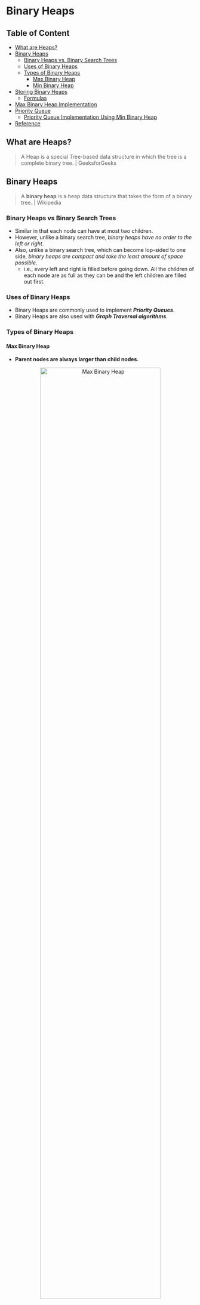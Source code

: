 # Binary Heaps

## Table of Content
- [What are Heaps?](#what-are-heaps)
- [Binary Heaps](#binary-heaps)
  - [Binary Heaps vs. Binary Search Trees](#binary-heaps-vs-binary-search-trees)
  - [Uses of Binary Heaps](#uses-of-binary-heaps)
  - [Types of Binary Heaps](#types-of-binary-heaps)
    - [Max Binary Heap](#max-binary-heap)
    - [Min Binary Heap](#min-binary-heap)
- [Storing Binary Heaps](#storing-binary-heaps)
  - [Formulas](#formulas)
- [Max Binary Heap Implementation](#max-binary-heap-implementation)
- [Priority Queue](#priority-queue)
  - [Priority Queue Implementation Using Min Binary Heap](#priority-queue-implementation-using-min-binary-heap)
- [Reference](#reference)

## What are Heaps?
> A Heap is a special Tree-based data structure in which the tree is a complete binary tree. | GeeksforGeeks

## Binary Heaps
> A **binary heap** is a heap data structure that takes the form of a binary tree. | Wikipedia
### Binary Heaps vs Binary Search Trees
- Similar in that each node can have at most two children.
- However, unlike a binary search tree, *binary heaps have no order to the left or right*.
- Also, unlike a binary search tree, which can become lop-sided to one side, *binary heaps are compact and take the least amount of space possible*.
  - i.e., every left and right is filled before going down. All the children of each node are as full as they can be and the left children are filled out first.
### Uses of Binary Heaps
- Binary Heaps are commonly used to implement ***Priority Queues***.
- Binary Heaps are also used with ***Graph Traversal algorithms***.
### Types of Binary Heaps
#### Max Binary Heap
- **Parent nodes are always larger than child nodes.**

<p align="center">
  <img src="https://raw.githubusercontent.com/Kakamotobi/Learned/main/DSA/refImg/max-binary-heap.png" alt="Max Binary Heap" width="80%" />
</p>

#### Min Binary Heap
- **Parent nodes are always smaller than child nodes.**

<p align="center">
  <img src="https://raw.githubusercontent.com/Kakamotobi/Learned/main/DSA/refImg/min-binary-heap.png" alt="Min Binary Heap" width="80%" />
</p>

## Storing Binary Heaps
- Instead of creating and connecting each node manually, we can store them in an array and use their position/index to model a binary heap structure.

<p align="center">
  <img src="https://raw.githubusercontent.com/Kakamotobi/Learned/main/DSA/refImg/storing-binary-heap-in-array.png" alt="Storing Binary Heap in Array" width="80%" />
</p>

### Formulas
#### Finding the Children
- `leftChild = 2n + 1`
- `rightChild = 2n + 2`
#### Finding the Parent
- `parent = Math.floor((n-1)/2)`
#### Examples
  - The children of the node at index 6 are:
    - Left Child: `6 * 2 + 1 = 13`. Index 13.
    - Right Child: `6 * 2 + 2 = 14`. Index 14.
  - The parent of the node at index 9 is:
    - `(9 - 1) / 2 = 4`. Index 4.

## Max Binary Heap Implementation
```js
class MaxBinaryHeap {
  constructor() {
    this.values = [];
  }
  
  // Insert value to the binary heap.
  insert(val) {
    this.values.push(val);
    this.bubbleUp();
  }
  
  // Helper for insert (places the newly added val in its right place).
  bubbleUp() {
    // Initialize variable to keep track of where the newly inserted value is in the array.
    let idx = this.values.length - 1;
    // While idx is a valid index.
    while (idx > 0) {
      // Find index of parent.
      let parentIdx = Math.floor((idx - 1)/2);
      // If val is less than its parent, break.
      if (this.values[idx] < this.values[parentIdx]) break;
      else {
        // Swap places.
        [this.values[idx], this.values[parentIdx]] = [this.values[parentIdx], this.values[idx]];
        // Update idx.
        idx = parentIdx;
      }
    }
  }
  
  // Remove and return the root from the binary heap.
  extractMax() {
    // Swap the root with the last value.
    [this.values[0], this.values[this.values.length-1]] = [this.values[this.values.length-1], this.values[0]];
    // Remove the original root.
    const removeTarget = this.values.pop();
    // Readjust the binary heap ("sink down" the new root to its correct position).
    this.sinkDown();
    // Return the original root.
    return removeTarget;
  }
  
  // Helper for extractMax (readjusts the binary heap after removing the root).
  sinkDown() {
    // Initialize idx to the root's index.
    let idx = 0;
    while (true) {
      // Find the index of the children.
      let leftChildIdx = 2 * idx + 1;
      let rightChildIdx = 2 * idx + 2;
      // Grab the corresponding values of the element and children.
      let element = this.values[idx];
      let leftChild = this.values[leftChildIdx];
      let rightChild = this.values[rightChildIdx];
      // If leftChild is greater than both the rightChild and element OR leftChild is valid but rightChild is invalid and leftChild is greater than the element.
      if ((leftChild > rightChild && leftChild > element) || (leftChild && !rightChild && leftChild > element)) {
        [this.values[leftChildIdx], this.values[idx]] = [this.values[idx], this.values[leftChildIdx]];
        idx = leftChildIdx;
      }
      // Else if rightChild is greater than both the leftChild and element OR rightChild is valid but leftChild is invalid and rightChild is greater than the element.
      else if ((rightChild > leftChild && rightChild > element) || (rightChild && !leftChild && rightChild > element)) {
        [this.values[rightChildIdx], this.values[idx]] = [this.values[idx], this.values[rightChildIdx]];
        idx = rightChildIdx;
      }
      // Else, break.
      else break;
    }
  }
}
```

## Priority Queue
- A data structure where each element has a priority. Elements with higher priorities are served before elements with lower priorities.
- Examples
  - Computer processes.
- Notes
  - Priority Queues are an abstract concept separate from heaps. Other data structures such as arrays can be used to implement a priority queue (although not as efficient as using binary heap).
### Priority Queue Implementation Using Min Binary Heap
```js
// Each Node has a value and a priority (which is used to build the heap).
class Node {
  constructor(val, priority) {
    this.val = val;
    this.priority = priority;
  }
}

class PriorityQueue {
  constructor() {
    this.nodes = [];
  }
  
  // Add to priority queue.
  enqueue(val, priority) {
    const newNode = new Node(val, priority);
    this.nodes.push(newNode);
    this.bubbleUp();
  }
  
  // Helper for enqueue (places the new node in its right place based on its priority).
  bubbleUp() {
    // Initialize variable to keep track of where the newly inserted value is in the array.
    let idx = this.nodes.length - 1;
    while (idx > 0) {
      let parentIdx = Math.floor((idx - 1) / 2);
      // If priority value is greater than its parent's, break.
      if (this.nodes[idx].priority > this.nodes[parentIdx].priority) break;
      else {
        // Swap places.
        [this.nodes[idx], this.nodes[parentIdx]] = [this.nodes[parentIdx], this.nodes[idx]];
        // Update idx.
        idx = parentIdx;
      }
    }
  }
  
  // Removes and returns the root.
  dequeue() {
    // Swap the root with the last value.
    [this.nodes[0], this.nodes[this.nodes.length-1]] = [this.nodes[this.nodes.length-1], this.nodes[0]];
    // Remove the original root.
    const removeTarget = this.nodes.pop();
    // Readjust the binary heap ("sink down" the new root to its correct position).
    this.sinkDown();
    // Return the original root.
    return removeTarget;
  }
  
  // Helper for dequeue (rearranges the binary heap using priority).
  sinkDown() {
    // Initialize idx to the root's index.
    let idx = 0;
    while(true) {
      // Find the index of the children.
      let leftChildIdx = 2 * idx + 1;
      let rightChildIdx = 2 * idx + 2;
      // Grab the corresponding values of the element and children.
      let element = this.nodes[idx];
      let leftChild = this.nodes[leftChildIdx];
      let rightChild = this.nodes[rightChildIdx];
      // If leftChild's priority value is less than that of rightChild's and leftChild's priority value is less than that of element's priority OR
      // leftChild is valid and rightChild is invalid and leftChild's priority value is less than that of element's priority.
      if ((leftChild?.priority < rightChild?.priority && leftChild?.priority < element.priority) || (leftChild && !rightChild && leftChild?.priority < element.priority)) {
        [this.nodes[leftChildIdx], this.nodes[idx]] = [this.nodes[idx], this.nodes[leftChildIdx]];
        idx = leftChildIdx;
      }
      // Else if rightChild's priority value is less than that of leftChild's and rightChild's priority value is less than that of element's priority OR
      // rightChild is valid and leftChild is invalid and rightChild's priority value is less than that of element's priority.
      else if ((rightChild?.priority < leftChild?.priority && rightChild?.priority < element.priority) || (rightChild && !leftChild && rightChild?.priority < element.priority)) {
        [this.nodes[rightChildIdx], this.nodes[idx]] = [this.nodes[idx], this.nodes[rightChildIdx]];
        idx = rightChildIdx;
      }
      else break;
    }
  }
}
```

## Reference
[Heap Data Structure - GeeksforGeeks](https://www.geeksforgeeks.org/heap-data-structure/)  
[Binary heap - Wikipedia](https://en.wikipedia.org/wiki/Binary_heap)
